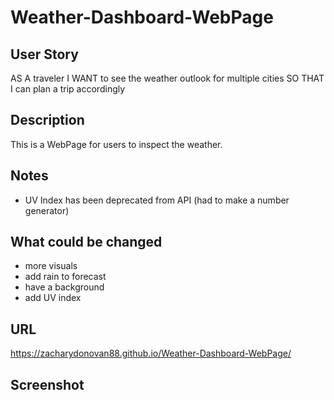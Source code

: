 # Weather-Dashboard-WebPage

## User Story
AS A traveler
I WANT to see the weather outlook for multiple cities
SO THAT I can plan a trip accordingly

## Description
This is a WebPage for users to inspect the weather.

## Notes
- UV Index has been deprecated from API (had to make a number generator)

## What could be changed
- more visuals
- add rain to forecast
- have a background
- add UV index

## URL
https://zacharydonovan88.github.io/Weather-Dashboard-WebPage/ 

## Screenshot

